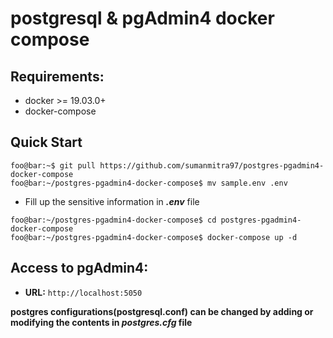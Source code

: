 # postgresql & pgAdmin4 docker compose


## Requirements:
* docker >= 19.03.0+
* docker-compose



## Quick Start
```console
foo@bar:~$ git pull https://github.com/sumanmitra97/postgres-pgadmin4-docker-compose
foo@bar:~/postgres-pgadmin4-docker-compose$ mv sample.env .env
```
* Fill up the sensitive information in ***.env*** file
```console
foo@bar:~/postgres-pgadmin4-docker-compose$ cd postgres-pgadmin4-docker-compose
foo@bar:~/postgres-pgadmin4-docker-compose$ docker-compose up -d
```


## Access to pgAdmin4: 
* **URL:** `http://localhost:5050`


**postgres configurations(postgresql.conf) can be changed by adding or modifying the contents in *postgres.cfg* file**